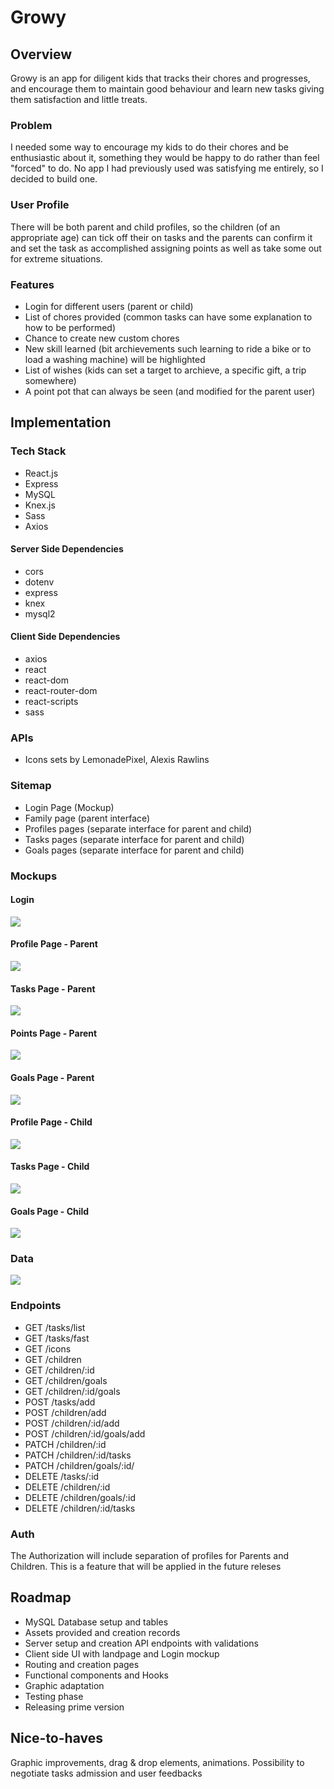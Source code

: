 # Growy

## Overview

Growy is an app for diligent kids that tracks their chores and progresses, and encourage them to maintain good behaviour and learn new tasks giving them satisfaction and little treats.

### Problem

I needed some way to encourage my kids to do their chores and be enthusiastic about it, something they would be happy to do rather than feel "forced" to do. No app I had previously used was satisfying me entirely, so I decided to build one.

### User Profile

There will be both parent and child profiles, so the children (of an appropriate age) can tick off their on tasks and the parents can confirm it and set the task as accomplished assigning points as well as take some out for extreme situations.

### Features

- Login for different users (parent or child)
- List of chores provided (common tasks can have some explanation to how to be performed)
- Chance to create new custom chores
- New skill learned (bit archievements such learning to ride a bike or to load a washing machine) will be highlighted
- List of wishes (kids can set a target to archieve, a specific gift, a trip somewhere)
- A point pot that can always be seen (and modified for the parent user)

## Implementation

### Tech Stack

- React.js
- Express
- MySQL
- Knex.js
- Sass
- Axios

#### Server Side Dependencies

- cors
- dotenv
- express
- knex
- mysql2

#### Client Side Dependencies

- axios
- react
- react-dom
- react-router-dom
- react-scripts
- sass

### APIs

- Icons sets by LemonadePixel, Alexis Rawlins

### Sitemap

- Login Page (Mockup)
- Family page (parent interface)
- Profiles pages (separate interface for parent and child)
- Tasks pages (separate interface for parent and child)
- Goals pages (separate interface for parent and child)

### Mockups

#### Login

![](./proposal/login.png)

#### Profile Page - Parent

![](./proposal/profile.png)

#### Tasks Page - Parent

![](./proposal/tasks.png)

#### Points Page - Parent

![](./proposal/points.png)

#### Goals Page - Parent

![](./proposal/goals.png)

#### Profile Page - Child

![](./proposal/profile-kid.png)

#### Tasks Page - Child

![](./proposal/tasks-kid.png)

#### Goals Page - Child

![](./proposal/goals-kid.png)

### Data

![](./proposal/drawSQL.png)

### Endpoints

- GET /tasks/list
- GET /tasks/fast
- GET /icons
- GET /children
- GET /children/:id
- GET /children/goals
- GET /children/:id/goals
- POST /tasks/add
- POST /children/add
- POST /children/:id/add
- POST /children/:id/goals/add
- PATCH /children/:id
- PATCH /children/:id/tasks
- PATCH /children/goals/:id/
- DELETE /tasks/:id
- DELETE /children/:id
- DELETE /children/goals/:id
- DELETE /children/:id/tasks

### Auth

The Authorization will include separation of profiles for Parents and Children. This is a feature that will be applied in the future releses

## Roadmap

- MySQL Database setup and tables
- Assets provided and creation records
- Server setup and creation API endpoints with validations
- Client side UI with landpage and Login mockup
- Routing and creation pages
- Functional components and Hooks
- Graphic adaptation
- Testing phase
- Releasing prime version

## Nice-to-haves

Graphic improvements, drag & drop elements, animations. Possibility to negotiate tasks admission and user feedbacks
